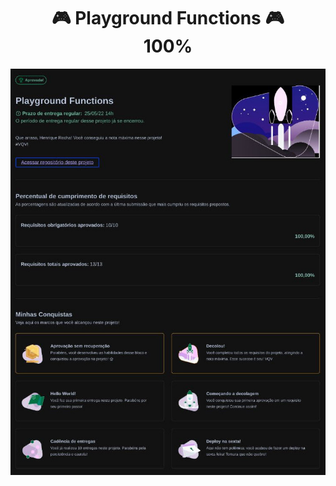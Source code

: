 <h1  align='center'>🎮 Playground Functions 🎮 <br> 100%</h1>

<div>
  <img src='nota.jpg' align='center'>
</div>
